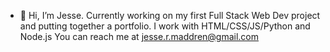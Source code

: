 - 👋 Hi, I’m Jesse.
Currently working on my first Full Stack Web Dev project and putting together a portfolio.
I work with HTML/CSS/JS/Python and Node.js
You can reach me at jesse.r.maddren@gmail.com


